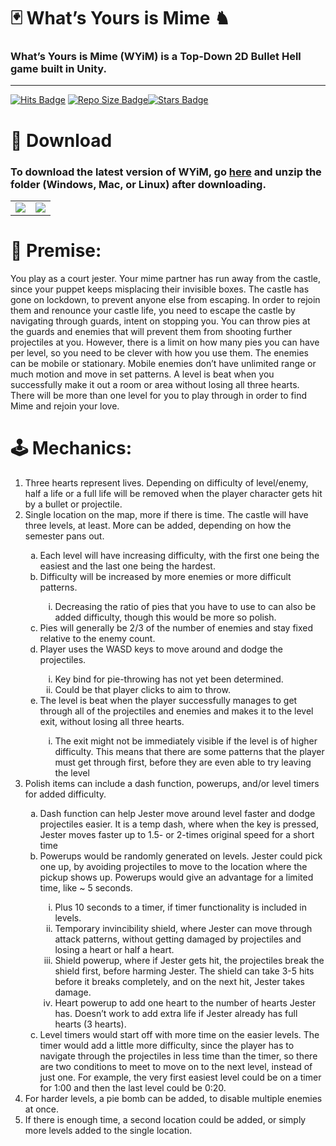 # 🃏 What’s Yours is Mime ♞

### What’s Yours is Mime (WYiM) is a Top-Down 2D Bullet Hell game built in Unity.
* * *
[![Hits Badge](http://hits.dwyl.com/SagarPateI/WYiM.svg?style=flat)](http://hits.dwyl.com/SagarPateI/WYiM) [![Repo Size Badge](https://img.shields.io/github/repo-size/SagarPateI/WYiM?color=ff69b4)](https://github.com/SagarPateI/WYiM)[![Stars Badge](https://img.shields.io/github/stars/SagarPateI/WYiM?color=yellow)](https://github.com/SagarPateI/WYiM/stargazers)

# 🔽 Download

### To download the latest version of WYiM, go [**here**](https://github.com/SagarPateI/WYiM/releases/latest) and unzip the folder (Windows, Mac, or Linux) after downloading.

<table>
	<tr>
		<td><img src="https://raw.githubusercontent.com/SagarPateI/WYiM/main/README/walking.gif"></td>
		<td><img src="https://raw.githubusercontent.com/SagarPateI/WYiM/main/README/pie_throw.gif"></td>
	</tr>
</table>

# 📜 Premise:

You play as a court jester. Your mime partner has run away from the castle, since your puppet keeps misplacing their invisible boxes. The castle has gone on lockdown, to prevent anyone else from escaping. In order to rejoin them and renounce your castle life, you need to escape the castle by navigating through guards, intent on stopping you. You can throw pies at the guards and enemies that will prevent them from shooting further projectiles at you. However, there is a limit on how many pies you can have per level, so you need to be clever with how you use them. The enemies can be mobile or stationary. Mobile enemies don’t have unlimited range or much motion and move in set patterns. A level is beat when you successfully make it out a room or area without losing all three hearts. There will be more than one level for you to play through in order to find Mime and rejoin your love.

# 🕹️ Mechanics:
 <ol type="1">
    <li>Three hearts represent lives. Depending on difficulty of level/enemy, half a life or a full life will be removed
        when the player character gets hit by a bullet or projectile.</li>
    <li>Single location on the map, more if there is time. The castle will have three levels, at least. More can be
        added, depending on how the semester pans out.</li>
    <ol type="a">
        <li>Each level will have increasing difficulty, with the first one being the easiest and the last one being the
            hardest.</li>
        <li>Difficulty will be increased by more enemies or more difficult patterns.</li>
        <ol type="i">
            <li>Decreasing the ratio of pies that you have to use to can also be added difficulty, though this would be
                more so polish.</li>
        </ol>
        <li>Pies will generally be 2/3 of the number of enemies and stay fixed relative to the
            enemy count.</li>
        <li>Player uses the WASD keys to move around and dodge the projectiles.</li>
        <ol type="i">
            <li>Key bind for pie-throwing has not yet been determined.</li>
            <li>Could be that player clicks to aim to throw.</li>
        </ol>
        <li>The level is beat when the player successfully manages to get through all of the projectiles and enemies and
            makes it to the level exit, without losing all three hearts.</li>
        <ol type="i">
            <li>The exit might not be immediately visible if the level is of higher difficulty. This means that there
                are some patterns that the player must get through first, before they are even able to try leaving the
                level</li>
        </ol>
    </ol>
    <li>Polish items can include a dash function, powerups, and/or level timers for added difficulty.</li>
    <ol type="a">
        <li>Dash function can help Jester move around level faster and dodge projectiles easier. It is a temp dash,
            where when the key is pressed, Jester moves faster up to 1.5- or 2-times original speed for a short time
        </li>
        <li>Powerups would be randomly generated on levels. Jester could pick one up, by avoiding projectiles to move to
            the location where the pickup shows up. Powerups would give an advantage for a limited time, like ~ 5
            seconds.</li>
        <ol type="i">
            <li>Plus 10 seconds to a timer, if timer functionality is included in levels.</li>
            <li>Temporary invincibility shield, where Jester can move through attack patterns, without getting damaged
                by projectiles and losing a heart or half a heart.</li>
            <li>Shield powerup, where if Jester gets hit, the projectiles break the shield first, before harming Jester.
                The shield can take 3-5 hits before it breaks completely, and on the next hit, Jester takes damage.</li>
            <li>Heart powerup to add one heart to the number of hearts Jester has. Doesn’t work to add extra life if
                Jester already has full hearts (3 hearts).</li>
        </ol>
        <li>Level timers would start off with more time on the easier levels. The timer would add a little more
            difficulty, since the player has to navigate through the projectiles in less time than the timer, so there
            are two conditions to meet to move on to the next level, instead of just one. For example, the very first
            easiest level could be on a timer for 1:00 and then the last level could be 0:20.</li>
    </ol>
    <li>For harder levels, a pie bomb can be added, to disable multiple enemies at once.</li>
    <li>If there is enough time, a second location could be added, or simply more levels added to the single location.
    </li>
</ol>